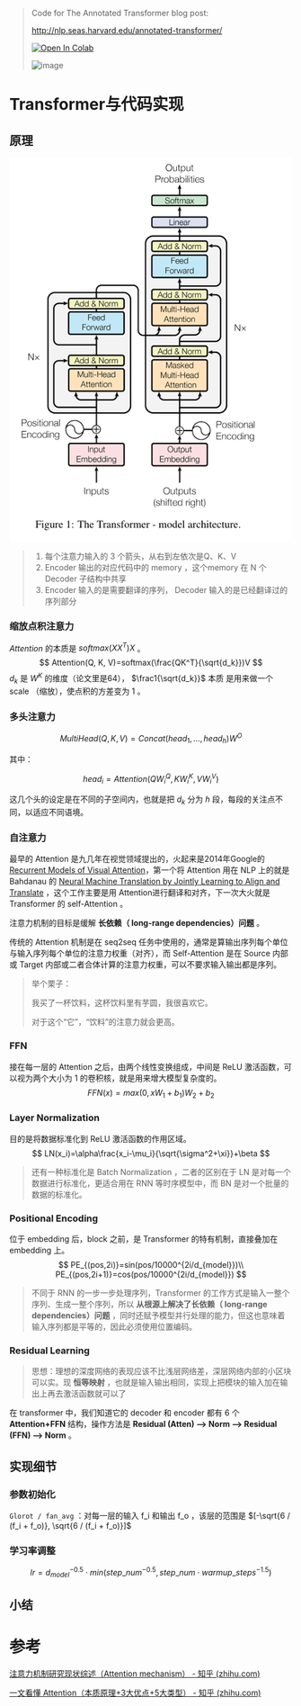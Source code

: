 > Code for The Annotated Transformer blog post:
>
> http://nlp.seas.harvard.edu/annotated-transformer/
>
> [![Open In Colab](https://colab.research.google.com/assets/colab-badge.svg)](https://colab.research.google.com/github/harvardnlp/annotated-transformer/blob/master/AnnotatedTransformer.ipynb)
>
> 
>
> ![image](https://user-images.githubusercontent.com/35882/166251887-9da909a9-660b-45a9-ae72-0aae89fb38d4.png)



# Transformer与代码实现

## 原理

![image-20240423151703296](Transformer.assets/image-20240423151703296.png)

> 1. 每个注意力输入的 3 个箭头，从右到左依次是Q、K、V
> 2. Encoder  输出的对应代码中的 memory ，这个memory 在 N 个 Decoder 子结构中共享
> 3. Encoder  输入的是需要翻译的序列， Decoder 输入的是已经翻译过的序列部分

### 缩放点积注意力

$Attention$ 的本质是 $softmax(XX^T)X$ 。
$$
Attention(Q, K, V)=softmax(\frac{QK^T}{\sqrt{d_k}})V
$$
$d_k$ 是 $W^K$ 的维度（论文里是64）， $\frac1{\sqrt{d_k}}$ 本质 是用来做一个 scale （缩放），使点积的方差变为 1 。

### 多头注意力

$$
MultiHead(Q, K, V)=Concat(head_1, ..., head_h)W^O
$$

其中：

$$
head_i=Attention(QW_i^Q, KW_i^K, VW_i^V)
$$

这几个头的设定是在不同的子空间内，也就是把 $d_k$ 分为 $h$ 段，每段的关注点不同，以适应不同语境。

### 自注意力

最早的 Attention 是九几年在视觉领域提出的，火起来是2014年Google的 [Recurrent Models of Visual Attention](https://arxiv.org/pdf/1406.6247.pdf)，第一个将 Attention 用在 NLP 上的就是 Bahdanau 的 [Neural Machine Translation by Jointly Learning to Align and Translate](https://arxiv.org/pdf/1409.0473.pdf) ，这个工作主要是用 Attention进行翻译和对齐，下一次大火就是 Transformer 的 self-Attention 。

注意力机制的目标是缓解 **长依赖（ long-range dependencies）问题** 。

传统的 Attention 机制是在 seq2seq 任务中使用的，通常是算输出序列每个单位与输入序列每个单位的注意力权重（对齐），而 Self-Attention 是在 Source 内部或 Target 内部或二者合体计算的注意力权重，可以不要求输入输出都是序列。

>  举个栗子：
>
>  我买了一杯饮料，这杯饮料里有芋圆，我很喜欢它。
>
>  对于这个“它”，“饮料”的注意力就会更高。

### FFN

  接在每一层的 Attention 之后，由两个线性变换组成，中间是 ReLU 激活函数，可以视为两个大小为 1 的卷积核，就是用来增大模型复杂度的。
$$
FFN(x)=max(0,xW_1+b_1)W_2+b_2
$$

### Layer Normalization

目的是将数据标准化到 ReLU 激活函数的作用区域。
$$
LN(x_i)=\alpha\frac{x_i-\mu_i}{\sqrt{\sigma^2+\xi}}+\beta
$$

> 还有一种标准化是 Batch Normalization ，二者的区别在于 LN 是对每一个数据进行标准化，更适合用在 RNN 等时序模型中，而 BN 是对一个批量的数据的标准化。

### Positional Encoding

位于 embedding 后，block 之前，是 Transformer 的特有机制，直接叠加在 embedding 上。
$$
PE_{(pos,2i)}=sin(pos/10000^{2i/d_{model}})\\
PE_{(pos,2i+1)}=cos(pos/10000^{2i/d_{model}})
$$

> 不同于 RNN 的一步一步处理序列，Transformer 的工作方式是输入一整个序列、生成一整个序列，所以 **从根源上解决了长依赖（ long-range dependencies）问题** ，同时还赋予模型并行处理的能力，但这也意味着输入序列都是平等的，因此必须使用位置编码。

### Residual Learning

> 思想：理想的深度网络的表现应该不比浅层网络差，深层网络内部的小区块可以实。现 **恒等映射** ，也就是输入输出相同，实现上把模块的输入加在输出上再去激活函数就可以了

在 transformer 中，我们知道它的 decoder 和 encoder 都有 6 个 **Attention+FFN** 结构，操作方法是 **Residual (Atten) --> Norm --> Residual (FFN) --> Norm** 。

## 实现细节

### 参数初始化

`Glorot / fan_avg` ：对每一层的输入 f_i 和输出 f_o ，该层的范围是 $[-\sqrt{6 / (f_i + f_o)}, \sqrt{6 / (f_i + f_o)}]$

### 学习率调整

$$
lr=d^{−0.5}_{model}\cdot min(step\_num^{−0.5},step\_num\cdot warmup\_steps^{−1.5})
$$


## 小结

# 参考

[注意力机制研究现状综述（Attention mechanism） - 知乎 (zhihu.com)](https://zhuanlan.zhihu.com/p/361893386)

[一文看懂 Attention（本质原理+3大优点+5大类型） - 知乎 (zhihu.com)](https://zhuanlan.zhihu.com/p/91839581)